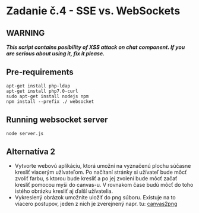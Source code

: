 # Zadanie č.4 - SSE vs. WebSockets
## WARNING
***This script contains posibility of XSS attack on chat component. If you are serious about using it, fix it please.***
## Pre-requirements
```
apt-get install php-ldap
apt-get install php7.0-curl
sudo apt-get install nodejs npm
npm install --prefix ./ websocket
```
## Running websocket server
```
node server.js
```
## Alternatíva 2 
- Vytvorte webovú aplikáciu, ktorá umožní na vyznačenú plochu súčasne kresliť viacerým užívateľom. Po načítaní stránky si užívateľ bude môcť zvoliť farbu, s ktorou bude kresliť a po jej zvolení bude môcť začať kresliť pomocou myši do canvas-u. V rovnakom čase budú môcť do toho istého obrázku kresliť aj ďalší užívatelia.
- Vykreslený obrázok umožnite uložiť do png súboru. Existuje na to viacero postupov, jeden z nich je zverejnený napr. tu: [canvas2png](http://infoheap.com/convert-html-canvas-to-png-image/)
